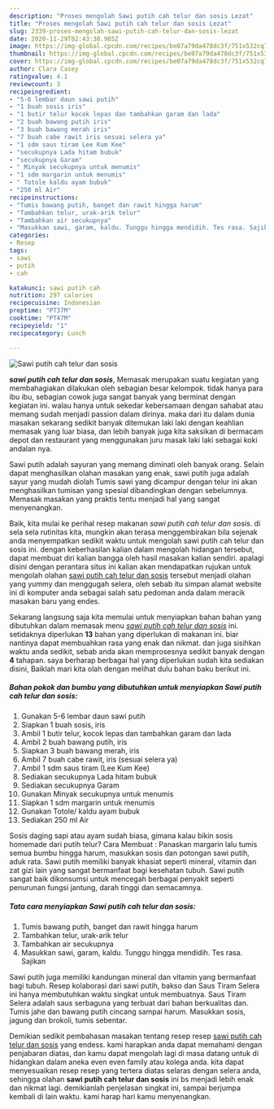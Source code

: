 ```yaml
---
description: "Proses mengolah Sawi putih cah telur dan sosis Lezat"
title: "Proses mengolah Sawi putih cah telur dan sosis Lezat"
slug: 2339-proses-mengolah-sawi-putih-cah-telur-dan-sosis-lezat
date: 2020-11-29T02:43:38.985Z
image: https://img-global.cpcdn.com/recipes/be07a79da478dc3f/751x532cq70/sawi-putih-cah-telur-dan-sosis-foto-resep-utama.jpg
thumbnail: https://img-global.cpcdn.com/recipes/be07a79da478dc3f/751x532cq70/sawi-putih-cah-telur-dan-sosis-foto-resep-utama.jpg
cover: https://img-global.cpcdn.com/recipes/be07a79da478dc3f/751x532cq70/sawi-putih-cah-telur-dan-sosis-foto-resep-utama.jpg
author: Clara Casey
ratingvalue: 4.1
reviewcount: 3
recipeingredient:
- "5-6 lembar daun sawi putih"
- "1 buah sosis iris"
- "1 butir telur kocok lepas dan tambahkan garam dan lada"
- "2 buah bawang putih iris"
- "3 buah bawang merah iris"
- "7 buah cabe rawit iris sesuai selera ya"
- "1 sdm saus tiram Lee Kum Kee"
- "secukupnya Lada hitam bubuk"
- "secukupnya Garam"
- " Minyak secukupnya untuk menumis"
- "1 sdm margarin untuk menumis"
- " Totole kaldu ayam bubuk"
- "250 ml Air"
recipeinstructions:
- "Tumis bawang putih, banget dan rawit hingga harum"
- "Tambahkan telur, urak-arik telur"
- "Tambahkan air secukupnya"
- "Masukkan sawi, garam, kaldu. Tunggu hingga mendidih. Tes rasa. Sajikan"
categories:
- Resep
tags:
- sawi
- putih
- cah

katakunci: sawi putih cah 
nutrition: 297 calories
recipecuisine: Indonesian
preptime: "PT37M"
cooktime: "PT47M"
recipeyield: "1"
recipecategory: Lunch

---
```



![Sawi putih cah telur dan sosis](https://img-global.cpcdn.com/recipes/be07a79da478dc3f/751x532cq70/sawi-putih-cah-telur-dan-sosis-foto-resep-utama.jpg)

<b><i>sawi putih cah telur dan sosis</i></b>, Memasak merupakan suatu kegiatan yang membahagiakan dilakukan oleh sebagian besar kelompok. tidak hanya para ibu ibu, sebagian cowok juga sangat banyak yang berminat dengan kegiatan ini. walau hanya untuk sekedar kebersamaan dengan sahabat atau memang sudah menjadi passion dalam dirinya. maka dari itu dalam dunia masakan sekarang sedikit banyak ditemukan laki laki dengan keahlian memasak yang luar biasa, dan lebih banyak juga kita saksikan di bermacam depot dan restaurant yang menggunakan juru masak laki laki sebagai koki andalan nya.

Sawi putih adalah sayuran yang memang diminati oleh banyak orang. Selain dapat menghasilkan olahan masakan yang enak, sawi putih juga adalah sayur yang mudah diolah Tumis sawi yang dicampur dengan telur ini akan menghasilkan tumisan yang spesial dibandingkan dengan sebelumnya. Memasak masakan yang praktis tentu menjadi hal yang sangat menyenangkan.

Baik, kita mulai ke perihal resep makanan <i>sawi putih cah telur dan sosis</i>. di sela sela rutinitas kita, mungkin akan terasa menggembirakan bila sejenak anda menyempatkan sedikit waktu untuk mengolah sawi putih cah telur dan sosis ini. dengan keberhasilan kalian dalam mengolah hidangan tersebut, dapat membuat diri kalian bangga oleh hasil masakan kalian sendiri. apalagi disini dengan perantara situs ini kalian akan mendapatkan rujukan untuk mengolah olahan <u>sawi putih cah telur dan sosis</u> tersebut menjadi olahan yang yummy dan menggugah selera, oleh sebab itu simpan alamat website ini di komputer anda sebagai salah satu pedoman anda dalam meracik masakan baru yang endes.


Sekarang langsung saja kita memulai untuk menyiapkan bahan bahan yang dibutuhkan dalam memasak menu <u><i>sawi putih cah telur dan sosis</i></u> ini. setidaknya diperlukan <b>13</b> bahan yang diperlukan di makanan ini. biar nantinya dapat membuahkan rasa yang enak dan nikmat. dan juga sisihkan waktu anda sedikit, sebab anda akan memprosesnya sedikit banyak dengan <b>4</b> tahapan. saya berharap berbagai hal yang diperlukan sudah kita sediakan disini, Baiklah mari kita olah dengan melihat dulu bahan baku berikut ini.

<!--inarticleads1-->

##### Bahan pokok dan bumbu yang dibutuhkan untuk menyiapkan Sawi putih cah telur dan sosis:

1. Gunakan 5-6 lembar daun sawi putih
1. Siapkan 1 buah sosis, iris
1. Ambil 1 butir telur, kocok lepas dan tambahkan garam dan lada
1. Ambil 2 buah bawang putih, iris
1. Siapkan 3 buah bawang merah, iris
1. Ambil 7 buah cabe rawit, iris (sesuai selera ya)
1. Ambil 1 sdm saus tiram (Lee Kum Kee)
1. Sediakan secukupnya Lada hitam bubuk
1. Sediakan secukupnya Garam
1. Gunakan  Minyak secukupnya untuk menumis
1. Siapkan 1 sdm margarin untuk menumis
1. Gunakan  Totole/ kaldu ayam bubuk
1. Sediakan 250 ml Air


Sosis daging sapi atau ayam sudah biasa, gimana kalau bikin sosis homemade dari putih telur? Cara Membuat : Panaskan margarin lalu tumis semua bumbu hingga harum, masukkan sosis dan potongan sawi putih, aduk rata. Sawi putih memiliki banyak khasiat seperti mineral, vitamin dan zat gizi lain yang sangat bermanfaat bagi kesehatan tubuh. Sawi putih sangat baik dikonsumsi untuk mencegah berbagai penyakit seperti penurunan fungsi jantung, darah tinggi dan semacamnya. 

<!--inarticleads2-->

##### Tata cara menyiapkan Sawi putih cah telur dan sosis:

1. Tumis bawang putih, banget dan rawit hingga harum
1. Tambahkan telur, urak-arik telur
1. Tambahkan air secukupnya
1. Masukkan sawi, garam, kaldu. Tunggu hingga mendidih. Tes rasa. Sajikan


Sawi putih juga memiliki kandungan mineral dan vitamin yang bermanfaat bagi tubuh. Resep kolaborasi dari sawi putih, bakso dan Saus Tiram Selera ini hanya membutuhkan waktu singkat untuk membuatnya. Saus Tiram Selera adalah saus serbaguna yang terbuat dari bahan berkualitas dan. Tumis jahe dan bawang putih cincang sampai harum. Masukkan sosis, jagung dan brokoli, tumis sebentar. 

Demikian sedikit pembahasan masakan tentang resep resep <u>sawi putih cah telur dan sosis</u> yang endess. kami harapkan anda dapat memahami dengan penjabaran diatas, dan kamu dapat mengolah lagi di masa datang untuk di hidangkan dalam aneka even even family atau kolega anda. kita dapat menyesuaikan resep resep yang tertera diatas selaras dengan selera anda, sehingga olahan <b>sawi putih cah telur dan sosis</b> ini bs menjadi lebih enak dan nikmat lagi. demikianlah penjelasan singkat ini, sampai berjumpa kembali di lain waktu. kami harap hari kamu menyenangkan.
